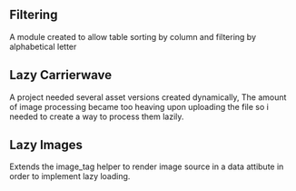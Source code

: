 ## Filtering

A module created to allow table sorting by column and filtering by alphabetical letter

## Lazy Carrierwave

A project needed several asset versions created dynamically, The amount of image processing became too heaving upon uploading the file so i needed to create a way to process them lazily.

## Lazy Images

Extends the image_tag helper to render image source in a data attibute in order to implement lazy loading.